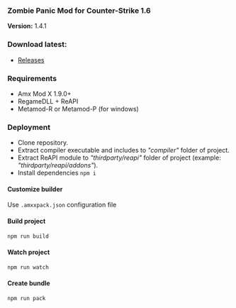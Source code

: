 ### Zombie Panic Mod for Counter-Strike 1.6
__Version:__ 1.4.1

### Download latest:
- [Releases](../../releases)

### Requirements
- Amx Mod X 1.9.0+
- RegameDLL + ReAPI
- Metamod-R or Metamod-P (for windows)

### Deployment
- Clone repository.
- Extract compiler executable and includes to _"compiler"_ folder of project.
- Extract ReAPI module to _"thirdparty/reapi"_ folder of project (example: _"thirdparty/reapi/addons"_).
- Install dependencies `npm i`

#### Customize builder
Use `.amxxpack.json` configuration file

#### Build project

```bash
npm run build
```

#### Watch project

```bash
npm run watch
```

#### Create bundle

```bash
npm run pack
```
